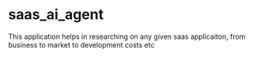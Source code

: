 # saas_ai_agent

This application helps in researching on any given saas applicaiton, from business to market to development costs etc

